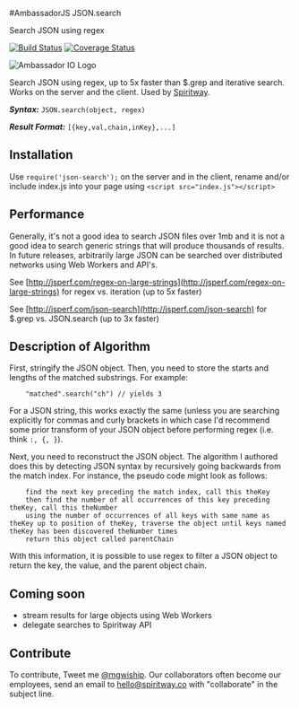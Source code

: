 #AmbassadorJS JSON.search

Search JSON using regex

[![Build Status][travis-image]][travis-url] [![Coverage Status][coveralls-image]][coveralls-url]

![Ambassador IO Logo](https://raw.githubusercontent.com/mgwhitfield/AmbassadorJSONSearch/master/logo-icon-64.PNG)

Search JSON using regex, up to 5x faster than $.grep and iterative search.  Works on the server and the client.  Used by [Spiritway](http://spiritway.co/).

***Syntax:*** `JSON.search(object, regex)`

***Result Format:*** `[{key,val,chain,inKey},...]`

## Installation

Use `require('json-search');` on the server and in the client, rename and/or include index.js into your page using `<script src="index.js"></script>`

## Performance

Generally, it's not a good idea to search JSON files over 1mb and it is not a good idea to search generic strings that will produce thousands of results.  In future releases, arbitrarily large JSON can be searched over distributed networks using Web Workers and API's.

See [http://jsperf.com/regex-on-large-strings](http://jsperf.com/regex-on-large-strings) for regex vs. iteration (up to 5x faster)

See [http://jsperf.com/json-search](http://jsperf.com/json-search) for $.grep vs. JSON.search (up to 3x faster)

## Description of Algorithm

First, stringify the JSON object. Then, you need to store the starts and lengths of the matched substrings. For example:
```
	"matched".search("ch") // yields 3
```

For a JSON string, this works exactly the same (unless you are searching explicitly for commas and curly brackets in which case I'd recommend some prior transform of your JSON object before performing regex (i.e. think `:, {, }`).

Next, you need to reconstruct the JSON object. The algorithm I authored does this by detecting JSON syntax by recursively going backwards from the match index. For instance, the pseudo code might look as follows:
```
	find the next key preceding the match index, call this theKey
	then find the number of all occurrences of this key preceding theKey, call this theNumber
	using the number of occurrences of all keys with same name as theKey up to position of theKey, traverse the object until keys named theKey has been discovered theNumber times
	return this object called parentChain
```

With this information, it is possible to use regex to filter a JSON object to return the key, the value, and the parent object chain.

## Coming soon

* stream results for large objects using Web Workers
* delegate searches to Spiritway API

## Contribute
 
To contribute, Tweet me [@mgwiship](http://twitter.com/mgwiship).  Our collaborators often become our employees, send an email to hello@spiritway.co with "collaborate" in the subject line.

[travis-image]: https://travis-ci.org/spiritway/json.search.png?branch=master
[travis-url]: https://travis-ci.org/spiritway/json.search

[coveralls-image]: https://coveralls.io/repos/spiritway/json.search/badge.svg
[coveralls-url]: https://coveralls.io/repos/spiritway/json.search/badge.svg

